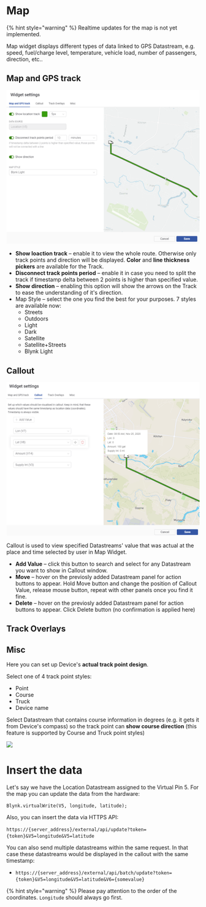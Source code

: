 # Map

{% hint style="warning" %}
Realtime updates for the map is not yet implemented.

Map widget displays different types of data linked to GPS Datastream, e.g. speed, fuel/charge level, temperature, vehicle load, number of passengers, direction, etc..

## Map and GPS track

![](../../../.gitbook/assets/map-track.png)

* **Show loaction track** – enable it to view the whole route. Otherwise only track points and direction will be displayed. **Color** and **line thickness pickers** are available for the Track.
* **Disconnect track points period** – enable it in case you need to split the track if timestamp delta between 2 points is higher than specified value.
* **Show direction** – enabling this option will show the arrows on the Track to ease the understanding of it's direction.
* Map Style – select the one you find the best for your purposes. 7 styles are available now:
  * Streets
  * Outdoors
  * Light
  * Dark
  * Satellite
  * Satellite+Streets
  * Blynk Light

## Callout

![](../../../.gitbook/assets/callout.png)

Callout is used to view specified Datastreams' value that was actual at the place and time selected by user in Map Widget.

* **Add Value** – click this button to search and select for any Datastream you want to show in Callout window.
* **Move** – hover on the previosly added Datastream panel for action buttons to appear. Hold Move button and change the position of Callout Value, release mouse button, repeat with other panels once you find it fine.
* **Delete** – hover on the previosly added Datastream panel for action buttons to appear. Click Delete button \(no confirmation is applied here\)

## Track Overlays

## Misc

Here you can set up Device's **actual track point design**.

Select one of 4 track point styles:

* Point
* Course
* Truck
* Device name

Select Datastream that contains course information in degrees \(e.g. it gets it from Device's compass\) so the track point can **show course direction** \(this feature is supported by Course and Truck point styles\)

![](../../../.gitbook/assets/captured-2021-03-26t164032.061%20%281%29.gif)

# Insert the data

Let's say we have the Location Datastream assigned to the Virtual Pin 5.
For the map you can update the data from the hardware:

```
Blynk.virtualWrite(V5, longitude, latitude);
```

Also, you can insert the data via HTTPS API:

`https://{server_address}/external/api/update?token={token}&V5=longitude&V5=latitude`  

You can also send multiple datastreams within the same request.
In that case these datastreams would be displayed in the callout with the same timestamp:

- `https://{server_address}/external/api/batch/update?token={token}&V5=longitude&V5=latitude&V6={somevalue}`

{% hint style="warning" %}
Please pay attention to the order of the coordinates. `Longitude` should always go first.


